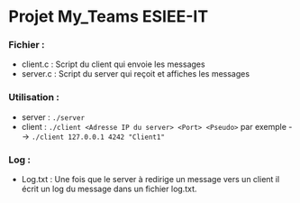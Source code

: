 # Projet My_Teams ESIEE-IT
 
### Fichier : 
- client.c : Script du client qui envoie les messages
- server.c : Script du server qui reçoit et affiches les messages

### Utilisation : 
- server : `./server` 
- client : `./client <Adresse IP du server> <Port> <Pseudo>` par exemple --> `./client 127.0.0.1 4242 "Client1"`

### Log : 
- Log.txt : Une fois que le server à redirige un message vers un client il écrit un log du message dans un fichier log.txt.  
